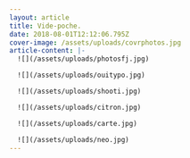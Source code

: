 ```yaml
---
layout: article
title: Vide-poche.
date: 2018-08-01T12:12:06.795Z
cover-image: /assets/uploads/covrphotos.jpg
article-content: |-
  ![](/assets/uploads/photosfj.jpg)

  ![](/assets/uploads/ouitypo.jpg)

  ![](/assets/uploads/shooti.jpg)

  ![](/assets/uploads/citron.jpg)

  ![](/assets/uploads/carte.jpg)

  ![](/assets/uploads/neo.jpg)
---
```


